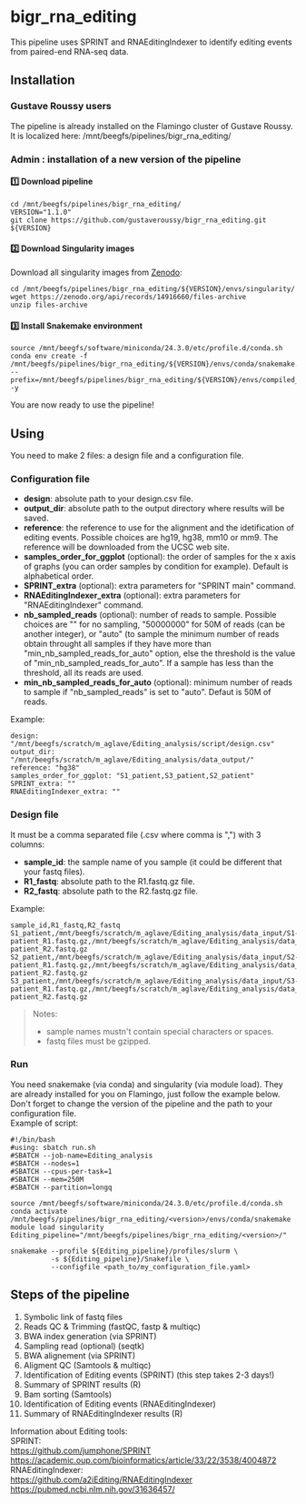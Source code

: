 # bigr_rna_editing
This pipeline uses SPRINT and RNAEditingIndexer to identify editing events from paired-end RNA-seq data.

## Installation

### Gustave Roussy users
The pipeline is already installed on the Flamingo cluster of Gustave Roussy.  
It is localized here: /mnt/beegfs/pipelines/bigr_rna_editing/<version>

### Admin : installation of a new version of the pipeline
#### :one: Download pipeline
```
cd /mnt/beegfs/pipelines/bigr_rna_editing/
VERSION="1.1.0"
git clone https://github.com/gustaveroussy/bigr_rna_editing.git ${VERSION}
```
#### :two: Download Singularity images
Download all singularity images from [Zenodo](https://zenodo.org/records/14916660):
```
cd /mnt/beegfs/pipelines/bigr_rna_editing/${VERSION}/envs/singularity/
wget https://zenodo.org/api/records/14916660/files-archive
unzip files-archive
```
#### :three: Install Snakemake environment
```
source /mnt/beegfs/software/miniconda/24.3.0/etc/profile.d/conda.sh
conda env create -f /mnt/beegfs/pipelines/bigr_rna_editing/${VERSION}/envs/conda/snakemake.yaml --prefix=/mnt/beegfs/pipelines/bigr_rna_editing/${VERSION}/envs/compiled_conda/snakemake -y
```
You are now ready to use the pipeline!

## Using
You need to make 2 files: a design file and a configuration file.   
### Configuration file
- **design**: absolute path to your design.csv file.
- **output_dir**: absolute path to the output directory where results will be saved.
- **reference**: the reference to use for the alignment and the idetification of editing events. Possible choices are hg19, hg38, mm10 or mm9. The reference will be downloaded from the UCSC web site.
- **samples_order_for_ggplot** (optional): the order of samples for the x axis of graphs (you can order samples by condition for example). Default is alphabetical order.
- **SPRINT_extra** (optional): extra parameters for "SPRINT main" command.
- **RNAEditingIndexer_extra** (optional): extra parameters for "RNAEditingIndexer" command.
- **nb_sampled_reads** (optional): number of reads to sample. Possible choices are "" for no sampling, "50000000" for 50M of reads (can be another integer), or "auto" (to sample the minimum number of reads obtain throught all samples if they have more than "min_nb_sampled_reads_for_auto" option, else the threshold is the value of "min_nb_sampled_reads_for_auto". If a sample has less than the threshold, all its reads are used.
- **min_nb_sampled_reads_for_auto** (optional): minimum number of reads to sample if "nb_sampled_reads" is set to "auto". Defaut is 50M of reads.

Example:
```
design: "/mnt/beegfs/scratch/m_aglave/Editing_analysis/script/design.csv"
output_dir: "/mnt/beegfs/scratch/m_aglave/Editing_analysis/data_output/"
reference: "hg38"
samples_order_for_ggplot: "S1_patient,S3_patient,S2_patient"
SPRINT_extra: ""
RNAEditingIndexer_extra: ""
```
### Design file
It must be a comma separated file (.csv where comma is ",") with 3 columns:
- **sample_id**: the sample name of you sample (it could be different that your fastq files).
- **R1_fastq**: absolute path to the R1.fastq.gz file.
- **R2_fastq**: absolute path to the R2.fastq.gz file.

Example:
```
sample_id,R1_fastq,R2_fastq
S1_patient,/mnt/beegfs/scratch/m_aglave/Editing_analysis/data_input/S1-patient_R1.fastq.gz,/mnt/beegfs/scratch/m_aglave/Editing_analysis/data_input/S1-patient_R2.fastq.gz
S2_patient,/mnt/beegfs/scratch/m_aglave/Editing_analysis/data_input/S2-patient_R1.fastq.gz,/mnt/beegfs/scratch/m_aglave/Editing_analysis/data_input/S2-patient_R2.fastq.gz
S3_patient,/mnt/beegfs/scratch/m_aglave/Editing_analysis/data_input/S3-patient_R1.fastq.gz,/mnt/beegfs/scratch/m_aglave/Editing_analysis/data_input/S3-patient_R2.fastq.gz
```
> Notes:
> - sample names mustn't contain special characters or spaces.
> - fastq files must be gzipped.

### Run
You need snakemake (via conda) and singularity (via module load). They are already installed for you on Flamingo, just follow the example below.  
Don't forget to change the version of the pipeline and the path to your configuration file.  
Example of script:
```
#!/bin/bash
#using: sbatch run.sh
#SBATCH --job-name=Editing_analysis
#SBATCH --nodes=1
#SBATCH --cpus-per-task=1
#SBATCH --mem=250M
#SBATCH --partition=longq

source /mnt/beegfs/software/miniconda/24.3.0/etc/profile.d/conda.sh
conda activate /mnt/beegfs/pipelines/bigr_rna_editing/<version>/envs/conda/snakemake
module load singularity
Editing_pipeline="/mnt/beegfs/pipelines/bigr_rna_editing/<version>/"

snakemake --profile ${Editing_pipeline}/profiles/slurm \
          -s ${Editing_pipeline}/Snakefile \
          --configfile <path_to/my_configuration_file.yaml>
```

## Steps of the pipeline
1. Symbolic link of fastq files
2. Reads QC & Trimming (fastQC, fastp & multiqc)
3. BWA index generation (via SPRINT)
4. Sampling read (optional) (seqtk)
5. BWA alignement (via SPRINT)
6. Aligment QC (Samtools & multiqc)
7. Identification of Editing events (SPRINT) (this step takes 2-3 days!)
8. Summary of SPRINT results (R)
9. Bam sorting (Samtools)
10. Identification of Editing events (RNAEditingIndexer)
11. Summary of RNAEditingIndexer results (R)

Information about Editing tools:  
SPRINT:  
https://github.com/jumphone/SPRINT  
https://academic.oup.com/bioinformatics/article/33/22/3538/4004872  
RNAEditingIndexer:  
https://github.com/a2iEditing/RNAEditingIndexer  
https://pubmed.ncbi.nlm.nih.gov/31636457/  
